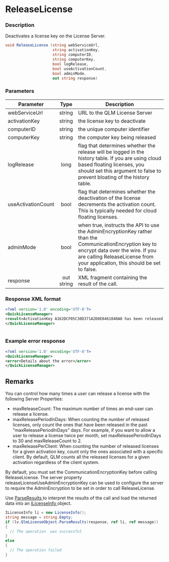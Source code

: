 # ReleaseLicense

### Description

Deactivates a license key on the License Server.

```csharp
void ReleaseLicense (string webServiceUrl, 
                     string activationKey, 
                     string computerID,
                     string computerKey, 
                     bool logRelease, 
                     bool useActivationCount, 
                     bool adminMode, 
                     out string response)
```

### Parameters

| Parameter          |    Type    | Description                                                                                                                                                                                                                 |
| ------------------ | :--------: | --------------------------------------------------------------------------------------------------------------------------------------------------------------------------------------------------------------------------- |
| webServiceUrl      |   string   | URL to the QLM License Server                                                                                                                                                                                               |
| activationKey      |   string   | the license key to deactivate                                                                                                                                                                                               |
| computerID         |   string   | the unique computer identifier                                                                                                                                                                                              |
| computerKey        |   string   | the computer key being released                                                                                                                                                                                             |
| logRelease         |    long    | flag that determines whether the release will be logged in the history table. If you are using cloud based floating licenses, you should set this argument to false to prevent bloating of the history table.               |
| useActivationCount |    bool    | flag that determines whether the deactivation of the license decrements the activation count. This is typically needed for cloud floating licenses.                                                                         |
| adminMode          |    bool    | when true, instructs the API to use the AdminEncryptionKey rather than the CommunicationEncryption key to encrypt data over the wire. If you are calling ReleaseLicense from your application, this should be set to false. |
| response           | out string | XML fragment containing the result of the call.                                                                                                                                                                             |

### Response XML format

```xml
<?xml version='1.0' encoding='UTF-8'?>
<QuickLicenseManager>
<result>ActivationKey A162DCF05C30D371A2D0E0461040A0 has been released.</result>
</QuickLicenseManager>
 
```

### Example error response

```xml
<?xml version='1.0' encoding='UTF-8'?>
<QuickLicenseManager>
<error>Details about the error</error>
</QuickLicenseManager>
```

## Remarks

You can control how many times a user can release a license with the following Server Properties:

* maxReleaseCount: The maximum number of times an end-user can release a license.
* maxReleasePeriodInDays: When counting the number of released licenses, only count the ones that have been released in the past "maxReleasePeriodInDays" days. For example, if you want to allow a user to release a license twice per month, set maxReleasePeriodInDays to 30 and maxReleaseCount to 2.
* maxReleasePerClient: When counting the number of released licenses for a given activation key, count only the ones associated with a specific client. By default, QLM counts all the released licenses for a given activation regardless of the client system.

By default, you must set the CommunicationEncryptionKey before calling ReleaseLicense. The server property releaseLicenseUseAdminEncryptionKey can be used to configure the server to require the AdminEncryption to be set in order to call ReleaseLicense.

Use [ParseResults ](../../../iqlmcustomerinfo/methods/parseresults.md)to interpret the results of the call and load the returned data into an [ILicenseInfo ](../../../ilicenseinfo/)object.

```csharp
ILicenseInfo li = new LicenseInfo();
string message = string.Empty;
if (lv.QlmLicenseObject.ParseResults(response, ref li, ref message))
{
  // The operation  was successful	
}
else
{
  // The operation failed
}
```
